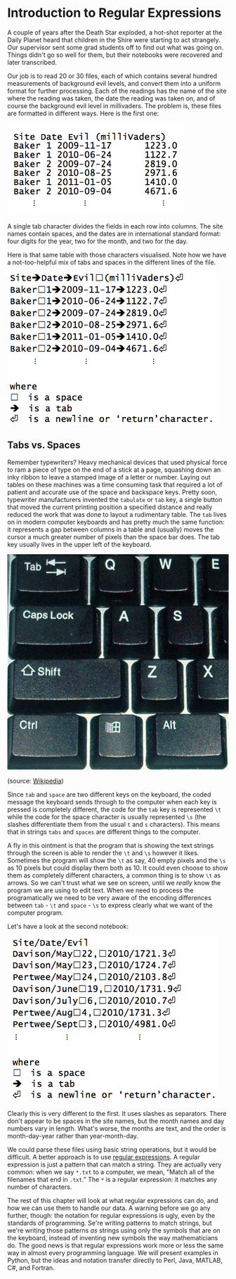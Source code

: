 # Introduction to Regular Expressions

A couple of years after the Death Star exploded, a hot-shot reporter at
the Daily Planet heard that children in the Shire were starting to act
strangely. Our supervisor sent some grad students off to find out what
was going on. Things didn't go so well for them, but their notebooks
were recovered and later transcribed.

Our job is to read 20 or 30 files, each of which contains several
hundred measurements of background evil levels, and convert them into a
uniform format for further processing. Each of the readings has the name
of the site where the reading was taken, the date the reading was taken
on, and of course the background evil level in millivaders. The problem
is, these files are formatted in different ways. Here is the first one:


![image](img/01-intro-notebook-1.png) 

A single tab character divides the fields in each row into columns. The
site names contain spaces, and the dates are in international standard
format: four digits for the year, two for the month, and two for the
day.

Here is that same table with those characters visualised. Note how we have a not-too-helpful mix of tabs and spaces in the different lines of the file.

![image](img/01-intro-notebook-1-metachars.png) 

## Tabs vs. Spaces

Remember typewriters? Heavy mechanical devices that used physical force to ram a piece of type on the end of a stick at a page, squashing down an inky ribbon to leave a stamped image of a letter or number. Laying out tables on these machines was a time consuming task that required a lot of patient and accurate use of the space and backspace keys. Pretty soon, typewriter manufacturers invented the `tabulate` or `tab` key, a single button that moved the current printing position a specified distance and really reduced the work that was done to layout a rudimentary table. The `tab` lives on in modern computer keyboards and has pretty much the same function: it represents a gap between columns in a table and (usually) moves the cursor a much greater number of pixels than the space bar does. The tab key usually lives in the upper left of the keyboard.

![image](img/Keyboard-left_keys.jpg)

(source: [Wikipedia](http://commons.wikimedia.org/wiki/File:Keyboard-left_keys.jpg#mediaviewer/File:Keyboard-left_keys.jpg))

Since `tab` and `space` are two different keys on the keyboard, the coded message the keyboard sends through to the computer when each key is pressed is completely different, the code for the `tab` key is represented `\t` while the code for the space character is usually represented `\s` (the slashes differentiate them from the usual `t` and `s` characters). This means that in strings `tabs` and `spaces` are different things to the computer. 

A fly in this ointment is that the program that is showing the text strings through the screen is able to render the `\t` and `\s` however it likes. Sometimes the program will show the `\t` as say, 40 empty pixels and the  `\s` as 10 pixels but could display them both as 10. It could even choose to show them as completely different characters, a common thing is to show `\t` as arrows. So we can't trust what we see on screen, until we *really* know the program we are using to edit text. When we need to process the programatically we need to be very aware of the encoding differences between `tab` - `\t` and `space` - `\s` to express clearly what we want of the computer program.   


Let's have a look at the second notebook:

![image](img/01-intro-notebook-2.png) 

Clearly this is very different to the first. It uses slashes as separators. There don't appear to be spaces in the
site names, but the month names and day numbers vary in length. What's
worse, the months are text, and the order is month-day-year rather than
year-month-day.

We could parse these files using basic string operations, but it would
be difficult. A better approach is to use [regular
expressions](glossary.html#regular-expression). A regular expression is
just a pattern that can match a string. They are actually very common:
when we say `*.txt` to a computer, we mean, "Match all of the filenames
that end in `.txt`." The `*` is a regular expression: it matches any
number of characters.

The rest of this chapter will look at what regular expressions can do,
and how we can use them to handle our data. A warning before we go any
further, though: the notation for regular expressions is ugly, even by
the standards of programming. Se're writing patterns to match strings,
but we're writing those patterns *as* strings using only the symbols
that are on the keyboard, instead of inventing new symbols the way
mathematicians do. The good news is that regular expressions work more
or less the same way in almost every programming language. We will
present examples in Python, but the ideas and notation transfer directly
to Perl, Java, MATLAB, C\#, and Fortran.